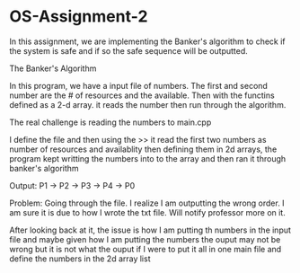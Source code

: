 # OS-Assignment-2

In this assignment, we are implementing the Banker's algorithm to check if the system is safe and if so the safe sequence will be outputted.

The Banker's Algorithm


In this program, we have a input file of numbers. The first and second number are the # of resources and the available. Then with the functins defined as a 2-d array. it reads the number then run through the algorithm.  

The real challenge is reading the numbers to main.cpp

I define the file and then using the >> it read the first two numbers as number of resources and availablity then defining them in 2d arrays, the program kept writting the numbers into to the array and then ran it through banker's algorithm


Output:
P1 -> P2 -> P3 -> P4 -> P0

Problem:
Going through the file. I realize I am outputting the wrong order. I am sure it is due to how I wrote the txt file. Will notify professor more on it.

After looking back at it, the issue is how I am putting th numbers in the input file and maybe given how I am putting the numbers the ouput may not be wrong but it is not what the ouput if I were to put it all in one main file and define the numbers in the 2d array list
